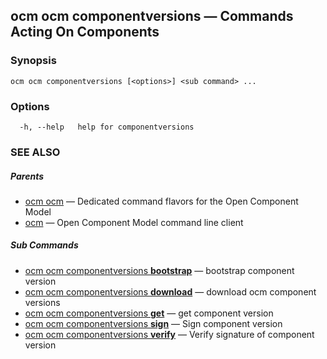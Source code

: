 ## ocm ocm componentversions &mdash; Commands Acting On Components

### Synopsis

```
ocm ocm componentversions [<options>] <sub command> ...
```

### Options

```
  -h, --help   help for componentversions
```

### SEE ALSO

##### Parents

* [ocm ocm](ocm_ocm.md)	 &mdash; Dedicated command flavors for the Open Component Model
* [ocm](ocm.md)	 &mdash; Open Component Model command line client


##### Sub Commands

* [ocm ocm componentversions <b>bootstrap</b>](ocm_ocm_componentversions_bootstrap.md)	 &mdash; bootstrap component version
* [ocm ocm componentversions <b>download</b>](ocm_ocm_componentversions_download.md)	 &mdash; download ocm component versions
* [ocm ocm componentversions <b>get</b>](ocm_ocm_componentversions_get.md)	 &mdash; get component version
* [ocm ocm componentversions <b>sign</b>](ocm_ocm_componentversions_sign.md)	 &mdash; Sign component version
* [ocm ocm componentversions <b>verify</b>](ocm_ocm_componentversions_verify.md)	 &mdash; Verify signature of component version

